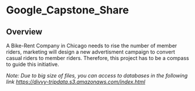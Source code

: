 # Google_Capstone_Share
## Overview
A Bike-Rent Company in Chicago needs to rise the number of member riders, marketing will design a new advertisment campaign to convert casual riders to member riders. Therefore, this project has to be a compass to guide this initiative.

*Note: Due to big size of files, you can access to databases in the following link https://divvy-tripdata.s3.amazonaws.com/index.html* 
